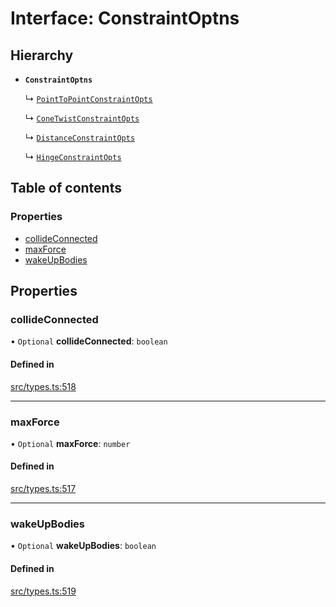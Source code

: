 # Interface: ConstraintOptns

## Hierarchy

- **`ConstraintOptns`**

  ↳ [`PointToPointConstraintOpts`](PointToPointConstraintOpts.md)

  ↳ [`ConeTwistConstraintOpts`](ConeTwistConstraintOpts.md)

  ↳ [`DistanceConstraintOpts`](DistanceConstraintOpts.md)

  ↳ [`HingeConstraintOpts`](HingeConstraintOpts.md)

## Table of contents

### Properties

- [collideConnected](ConstraintOptns.md#collideconnected)
- [maxForce](ConstraintOptns.md#maxforce)
- [wakeUpBodies](ConstraintOptns.md#wakeupbodies)

## Properties

### collideConnected

• `Optional` **collideConnected**: `boolean`

#### Defined in

[src/types.ts:518](https://gitlab.com/rapidajs/rapida/-/blob/a60706c/packages/rapida-physics/src/types.ts#L518)

___

### maxForce

• `Optional` **maxForce**: `number`

#### Defined in

[src/types.ts:517](https://gitlab.com/rapidajs/rapida/-/blob/a60706c/packages/rapida-physics/src/types.ts#L517)

___

### wakeUpBodies

• `Optional` **wakeUpBodies**: `boolean`

#### Defined in

[src/types.ts:519](https://gitlab.com/rapidajs/rapida/-/blob/a60706c/packages/rapida-physics/src/types.ts#L519)

